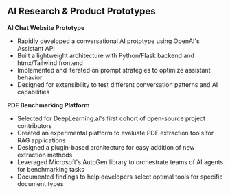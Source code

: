 ## AI Research & Product Prototypes

**AI Chat Website Prototype**
- Rapidly developed a conversational AI prototype using OpenAI's Assistant API
- Built a lightweight architecture with Python/Flask backend and htmx/Tailwind frontend
- Implemented and iterated on prompt strategies to optimize assistant behavior
- Designed for extensibility to test different conversation patterns and AI capabilities

**PDF Benchmarking Platform**
- Selected for DeepLearning.ai's first cohort of open-source project contributors
- Created an experimental platform to evaluate PDF extraction tools for RAG applications
- Designed a plugin-based architecture for easy addition of new extraction methods
- Leveraged Microsoft's AutoGen library to orchestrate teams of AI agents for benchmarking tasks
- Documented findings to help developers select optimal tools for specific document types